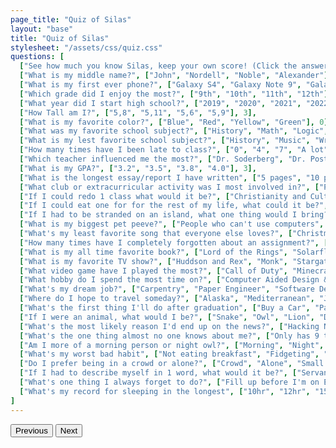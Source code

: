 ```yaml
---
page_title: "Quiz of Silas"
layout: "base"
title: "Quiz of Silas"
stylesheet: "/assets/css/quiz.css"
questions: [
  ["See how much you know Silas, keep your own score! (Click the answer to see if you are right!)", ["Ok", "Red means wrong", "Green means right", "Use buttons to switch between"], 0],
  ["What is my middle name?", ["John", "Nordell", "Noble", "Alexander"], 1],
  ["What is my first ever phone?", ["Galaxy S4", "Galaxy Note 9", "Galaxy S9+", "Pixel 5 Pro"], 0],
  ["Which grade did I enjoy the most?", ["9th", "10th", "11th", "12th"], 2],
  ["What year did I start high school?", ["2019", "2020", "2021", "2022"], 2],
  ["How Tall am I?", ["5,8", "5,11", "5,6", "5,9"], 3],
  ["What is my favorite color?", ["Blue", "Red", "Yellow", "Green"], 0],
  ["What was my favorite school subject?", ["History", "Math", "Logic", "Grammar"], 1],
  ["What is my lest favorite school subject?", ["History", "Music", "Writing", "Grammar"], 3],
  ["How many times have I been late to class?", ["0", "4", "7", "A lot"], 1],
  ["Which teacher influenced me the most?", ["Dr. Soderberg", "Dr. Postma", "Mrs. Jill", "Mr. Swait"], 1],
  ["What is my GPA?", ["3.2", "3.5", "3.8", "4.0"], 3],
  ["What is the longest essay/report I have written", ["5 pages", "10 pages", "20 pages", "20+ pages"], 3],
  ["What club or extracurricular activity was I most involved in?", ["Piano Lessons", "Student Council", "Yearbook Committee", "Chess Club"], 1],
  ["If I could redo 1 class what would it be?", ["Christianity and Culture (Dr. Postma)", "American History (Mr. Harrell)", "Pre-calc with Trig (Mrs. Jill)", "Rhetoric (Dr. Soderberg)"], 0],
  ["If I could eat one for for the rest of my life, what could it be?", ["Salad", "Hamburgers", "Brisket", "Milkshakes"], 1],
  ["If I had to be stranded on an island, what one thing would I bring?", ["Sat-phone", "The Iliad", "Coffee Deprived Wesley", "Years Supply of rations"], 2],
  ["What is my biggest pet peeve?", ["People who can't use computers", "People using text slang in verbal context", "Evalyn getting away with things", "Procrastinators"], 3],
  ["What's my least favorite song that everyone else loves?", ["Christmas music Feb-Oct", "Peanut and Butter Jelly Time", "Veggie Tales", "Bluely Theme song"], 0],
  ["How many times have I completely forgotten about an assignment?", ["0", "1", "5", "More than I can count"], 0],
  ["What is my all time favorite book?", ["Lord of the Rings", "Solarflare", "The Iliad", "Safely Home"], 1],
  ["What is my favorite TV show?", ["Huddson and Rex", "Monk", "Stargate", "Person of Interest"], 3],
  ["What video game have I played the most?", ["Call of Duty", "Minecraft", "Halo", "Rocket League"], 0],
  ["What hobby do I spend the most time on?", ["Computer Aided Design & Drafting", "Programming", "Biking", "Board Games"], 1],
  ["What's my dream job?", ["Carpentry", "Paper Engineer", "Software Development", "Graphic Designer"], 2],
  ["Where do I hope to travel someday?", ["Alaska", "Mediterranean", "Japan", "Russia"], 1],
  ["What's the first thing I'll do after graduation", ["Buy a Car", "Party", "Work more", "Travel"], 2],
  ["If I were an animal, what would I be?", ["Snake", "Owl", "Lion", "Dog"], 1],
  ["What's the most likely reason I'd end up on the news?", ["Hacking NASA", "Breaking the Internet", "Car Accident", "None of the Above"], 3],
  ["What's the one thing almost no one knows about me?", ["Only has 9 toes", "Was Student Council President", "Has had 2 surgeries", "All of the above"], 3],
  ["Am I more of a morning person or night owl?", ["Morning", "Night", "N/A", "N/A"], 1],
  ["What's my worst bad habit", ["Not eating breakfast", "Fidgeting", "Not Drink enough water", "Throwing things at people"], 1],
  ["Do I prefer being in a crowd or alone?", ["Crowd", "Alone", "Small group (1-8)", "With 1 friend"], 2],
  ["If I had to describe myself in 1 word, what would it be?", ["Servant", "Diligent", "Loyal", "Kind"], 1],
  ["What's one thing I always forget to do?", ["Fill up before I'm on E", "Sleep", "Put seatbelt on", "Turn in assignments"], 0],
  ["What's my record for sleeping in the longest", ["10hr", "12hr", "15hr", "16hr"], 1]
]
---
```





<div id="quiz-container">
  <div id="question-container"></div>
  <div id="answers-container"></div>
  <div class="button-container">
    <button class="button" id="previous-button">Previous</button>
    <button class="button" id="next-button">Next</button>
  </div>
</div>

<script>
  window.pageData = {
    questions: {{ questions | json }}
  };
</script>

<script src="/assets/js/quiz.js"></script>